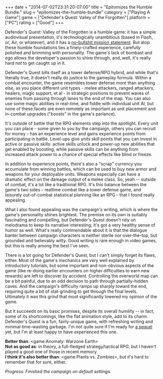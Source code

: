 +++
date = "2014-07-02T23:31:20-07:00"
title = "Epitomizes the Humble Bundle."
slug = "epitomizes-the-humble-bundle"
category = ["Playing A Game"]
game = ["Defender's Quest: Valley of the Forgotten"]
platform = ["PC"]
rating = ["Good"]
+++

Defender's Quest: Valley of the Forgotten is a humble game: it has a simple audiovisual presentation, it's technologically unambitious (based in Flash, or, Air, or whatever), and it has a <a href="http://www.defendersquest.com/1/?page=home">no-bullshit mission statement</a>.  But atop these humble foundations lies a finely-crafted experience, carefully polished and brimming with personality.  The game's lack of bombast and ego allows the developer's passion to shine through, and, well, it's really hard <i>not</i> to get caught up in it.

Defender's Quest bills itself as a tower defense/RPG hybrid, and while that's literally true, it doesn't really do justice to the gameplay formula.  Within a combat encounter, the game resembles tower defense more than anything else, as you place different unit types - melee attackers, ranged attackers, healers, magic support, et al - in strategic positions to prevent waves of enemies from passing through lanes to the end of the map.  You can also use some magic abilities in real-time, and fiddle with individual unit AI, but none of these facets are even remotely as important as unit placement and in-combat upgrades ("boosts" in the game's parlance).

It's outside of battle that the RPG elements step into the spotlight.  Every unit you can place - some given to you by the campaign, others you can recruit for money - has an experience level and gains experience points from participating in battle.  Level-ups give units skill points that you can invest in active or passive skills: active skills unlock and power-up new abilities that get enabled by boosting, while passive skills can be anything from increased attack power to a chance of special effects like blind or freeze.

In addition to experience points, there's also a "scrap" currency you accumulate from winning battles, which can be used to buy new armor and weapons for your deployable units.  Weapons especially can have a dramatic effect on the damage output of a melee class.  So, yeah -- outside of combat, it's a lot like a traditional RPG.  It's this balance between the game's two sides - realtime combat like a tower defense game, and leisurely out-of-combat statistical planning like an RPG - that I found really appealing.

What I also found appealing was the campaign's writing, which is where the game's personality shines brightest.  The premise on its own is suitably fascinating and compelling, but Defender's Quest doesn't rely on melodrama to keep its narrative interesting; it's got a very healthy sense of humor as well.  What's really commendable about it is that the dialogue banter between campaign characters is neither sterile nor over-the-top, but grounded and believably witty.  Good writing is rare enough in video games, but this is really among the best I've seen.

There is a lot going for Defender's Quest, but I can't simply forget its flaws, either.  Most of the game's mechanics are very well explained by introductory tutorials, but some important and non-obvious aspects of the game (like re-doing earlier encounters on higher difficulties to earn new rewards) are left to discover by accident.  Controlling the overworld map can be a bit painful, due to an odd decision to path through partially-hidden caves.  And the campaign's difficulty ramps up sharply toward the end, requiring quite a bit of stat-grinding to get through the final levels.  Ultimately it was this grind that most significantly lowered my opinion of the game.

But it succeeds on its basic promises, despite its overall humility -- in fact, some of its shortcomings, like the flat animation style, add to its charm.  Defender's Quest is a fun, fairly-unique game, with refreshing writing and minimal time-wasting garbage.  I'm not quite sure if I'm ready for <a href="http://www.defendersquest.com/2/">a sequel</a> yet, but I'm at least happy to have experienced this one.

<b>Better than</b>: <game:Anomaly: Warzone Earth>  
<b>Not as good as</b>: in theory, a full-fledged strategy/tactical RPG, but I haven't played a good one of those in recent memory.  
<b>I think it's also better than</b>: <game:Plants vs. Zombies>, but it's hard to remember that for sure, either.

<i>Progress: Finished the campaign on default settings.</i>

